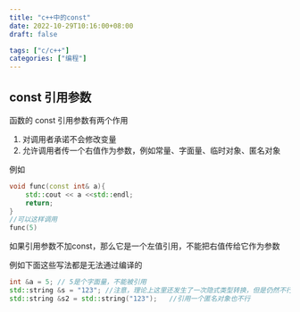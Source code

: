 ```yaml
---
title: "c++中的const"
date: 2022-10-29T10:16:00+08:00
draft: false

tags: ["c/c++"]
categories: ["编程"]
---
```


## const 引用参数

函数的 const 引用参数有两个作用

1. 对调用者承诺不会修改变量
2. 允许调用者传一个右值作为参数，例如常量、字面量、临时对象、匿名对象

例如

```cpp
void func(const int& a){
    std::cout << a <<std::endl;
    return;
}
//可以这样调用
func(5)
```

如果引用参数不加const，那么它是一个左值引用，不能把右值传给它作为参数

例如下面这些写法都是无法通过编译的

```cpp
int &a = 5; // 5是个字面量，不能被引用
std::string &s = "123"; //注意，理论上这里还发生了一次隐式类型转换，但是仍然不行
std::string &s2 = std::string("123");   //引用一个匿名对象也不行
```
